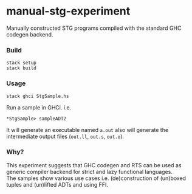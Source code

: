 # manual-stg-experiment

Manually constructed STG programs compiled with the standard GHC codegen backend.

### Build

```
stack setup
stack build
```

### Usage

```
stack ghci StgSample.hs
```

Run a sample in GHCi. i.e.

```
*StgSample> sampleADT2
```

It will generate an executable named `a.out` also will generate the intermediate output files (`out.ll`, `out.s`, `out.o`).

### Why?

This experiment suggests that GHC codegen and RTS can be used as generic compiler backend for strict and lazy functional languages.  
The samples show various use cases i.e. (de)construction of (un)boxed tuples and (un)lifted ADTs and using FFI.

